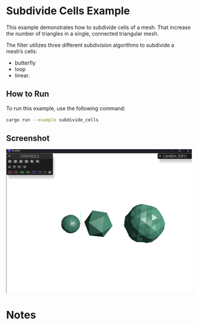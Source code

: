 # Subdivide Cells Example

This example demonstrates how to subdivide cells of a mesh.
That increase the number of triangles in a single, connected triangular mesh.
 
The filter utilizes three different subdivision algorithms to subdivide a mesh’s cells: 
 - butterfly 
 - loop
 - linear.

## How to Run

To run this example, use the following command:

```sh
cargo run --example subdivide_cells
```

## Screenshot
![Subdivide](img.png)

# Notes
 